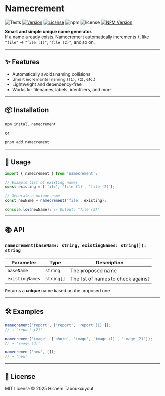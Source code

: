 # Namecrement

<p align="center">

![Tests](https://github.com/HichemTab-tech/Namecrement/workflows/Test/badge.svg) 
[![Version](https://img.shields.io/badge/version-1.0.0-blue.svg)](https://github.com/HichemTab-tech/Namecrement/releases) [![License](https://img.shields.io/badge/license-MIT-green.svg)](https://github.com/HichemTab-tech/Namecrement/blob/main/LICENSE)
![npm](https://img.shields.io/npm/v/namecrement)
![license](https://img.shields.io/npm/l/namecrement)
[![NPM Version](https://img.shields.io/npm/v/namecrement.svg)](https://www.npmjs.com/package/namecrement)

</p>

**Smart and simple unique name generator.**  
If a name already exists, Namecrement automatically increments it,
like `"file"` → `"file (1)"`, `"file (2)"`, and so on.

---

## ✨ Features

- Automatically avoids naming collisions
- Smart incremental naming (`(1)`, `(2)`, etc.)
- Lightweight and dependency-free
- Works for filenames, labels, identifiers, and more

---

## 📦 Installation

```bash
npm install namecrement
```

or

```bash
pnpm add namecrement
```

---

## 🚀 Usage

```javascript
import { namecrement } from 'namecrement';

// Example list of existing names
const existing = ['file', 'file (1)', 'file (2)'];

// Generate a unique name
const newName = namecrement('file', existing);

console.log(newName); // Output: "file (3)"
```

---

## 📚 API

### `namecrement(baseName: string, existingNames: string[]): string`

| Parameter       | Type       | Description                        |
|-----------------|------------|------------------------------------|
| `baseName`      | `string`   | The proposed name                  |
| `existingNames` | `string[]` | The list of names to check against |

Returns a **unique** name based on the proposed one.

---

## 🛠️ Examples

```javascript
namecrement('report', ['report', 'report (1)']); 
// → 'report (2)'

namecrement('image', ['photo', 'image', 'image (1)', 'image (2)']);
// → 'image (3)'

namecrement('new', []);
// → 'new'
```

---

## 📄 License

MIT License © 2025 Hichem Taboukouyout